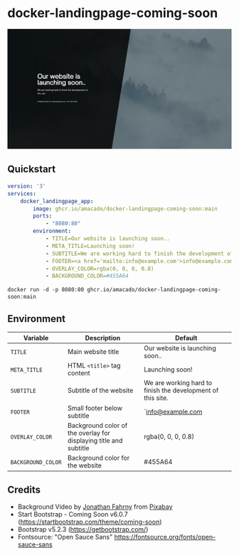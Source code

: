 # docker-landingpage-coming-soon

![screenshot.png](docs/assets/img/screenshot.png)

## Quickstart
```yaml
version: '3'
services:
    docker_landingpage_app:
        image: ghcr.io/amacado/docker-landingpage-coming-soon:main
        ports:
            - "8080:80"
        environment:
            - TITLE=Our website is launching soon..
            - META_TITLE=Launching soon!
            - SUBTITLE=We are working hard to finish the development of this site.
            - FOOTER=<a href='mailto:info@example.com'>info@example.com</a> | <a href='https://www.example.com'>www.example.com</a> | <a href='tel:0123456789'>+00 0123 456789</a>
            - OVERLAY_COLOR=rgba(0, 0, 0, 0.8)
            - BACKGROUND_COLOR=#455A64
```

```
docker run -d -p 8080:80 ghcr.io/amacado/docker-landingpage-coming-soon:main
```

## Environment
| Variable           | Description                                                       | Default                                                     |
|--------------------|-------------------------------------------------------------------|-------------------------------------------------------------|
| `TITLE`            | Main website title                                                | Our website is launching soon..                             |
| `META_TITLE`       | HTML `<title>` tag content                                        | Launching soon!                                             |
| `SUBTITLE`         | Subtitle of the website                                           | We are working hard to finish the development of this site. |
| `FOOTER`         | Small footer below subtitle                                       | `<a href='mailto:info@example.com'>info@example.com</a> | <a href='https://www.example.com'>www.example.com</a> | <a href='tel:0123456789'>+00 0123 456789</a>`  |
| `OVERLAY_COLOR`    | Background color of the overlay for displaying title and subtitle | rgba(0, 0, 0, 0.8)                                          |
| `BACKGROUND_COLOR` | Background color for the website                                  | #455A64                                                     |

## Credits
- Background Video by <a href="https://pixabay.com/users/jonathan_fahrny-3513303/">Jonathan Fahrny</a> from <a href="https://pixabay.com/">Pixabay</a>
- Start Bootstrap - Coming Soon v6.0.7 (https://startbootstrap.com/theme/coming-soon)
- Bootstrap  v5.2.3 (https://getbootstrap.com/)
- Fontsource: "Open Sauce Sans" https://fontsource.org/fonts/open-sauce-sans
